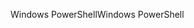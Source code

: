 <span data-ttu-id="c1af0-101">Windows PowerShell</span><span class="sxs-lookup"><span data-stu-id="c1af0-101">Windows PowerShell</span></span>